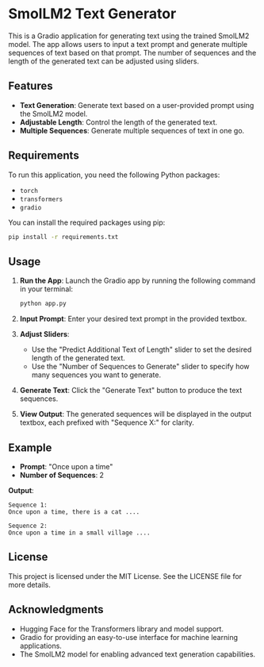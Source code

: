 # SmolLM2 Text Generator

This is a Gradio application for generating text using the trained SmolLM2 model. The app allows users to input a text prompt and generate multiple sequences of text based on that prompt. The number of sequences and the length of the generated text can be adjusted using sliders.

## Features

- **Text Generation**: Generate text based on a user-provided prompt using the SmolLM2 model.
- **Adjustable Length**: Control the length of the generated text.
- **Multiple Sequences**: Generate multiple sequences of text in one go.

## Requirements

To run this application, you need the following Python packages:

- `torch`
- `transformers`
- `gradio`

You can install the required packages using pip:

```bash
pip install -r requirements.txt
```

## Usage

1. **Run the App**: Launch the Gradio app by running the following command in your terminal:

   ```bash
   python app.py
   ```

2. **Input Prompt**: Enter your desired text prompt in the provided textbox.

3. **Adjust Sliders**:
   - Use the "Predict Additional Text of Length" slider to set the desired length of the generated text.
   - Use the "Number of Sequences to Generate" slider to specify how many sequences you want to generate.

4. **Generate Text**: Click the "Generate Text" button to produce the text sequences.

5. **View Output**: The generated sequences will be displayed in the output textbox, each prefixed with "Sequence X:" for clarity.

## Example

- **Prompt**: "Once upon a time"
- **Number of Sequences**: 2

**Output**:
```
Sequence 1:
Once upon a time, there is a cat ....

Sequence 2:
Once upon a time in a small village ....
```

## License

This project is licensed under the MIT License. See the LICENSE file for more details.

## Acknowledgments

- Hugging Face for the Transformers library and model support.
- Gradio for providing an easy-to-use interface for machine learning applications.
- The SmolLM2 model for enabling advanced text generation capabilities. 